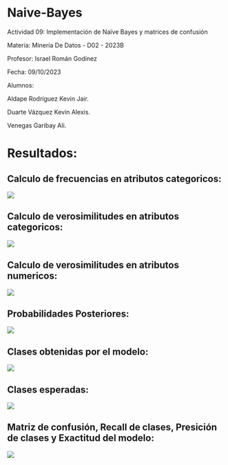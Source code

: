 # Naive-Bayes
Actividad 09: Implementación de Naïve Bayes y matrices de confusión

Materia: Minería De Datos - D02 - 2023B

Profesor: Israel Román Godínez

Fecha: 09/10/2023

Alumnos:

Aldape Rodríguez Kevin Jair.

Duarte Vázquez Kevin Alexis.

Venegas Garibay Ali.

# Resultados:

<h2> Calculo de frecuencias en atributos categoricos: </h2> 
<img src="Resultados/frecuencias_categoricos.jpg">

<h2> Calculo de verosimilitudes en atributos categoricos: </h2> 
<img src="verosimilitudes_categoricos.jpg">

<h2> Calculo de verosimilitudes en atributos numericos: </h2> 
<img src="verosimilitudes_numericos.jpg">

<h2> Probabilidades Posteriores: </h2> 
<img src="probabilidades.jpg">

<h2> Clases obtenidas por el modelo: </h2> 
<img src="clases_obtenidas.jpg">

<h2> Clases esperadas: </h2> 
<img src="clases_esperadas.jpg">

<h2> Matriz de confusión, Recall de clases, Presición de clases y Exactitud del modelo: </h2> 
<img src="matriz.jpg">

